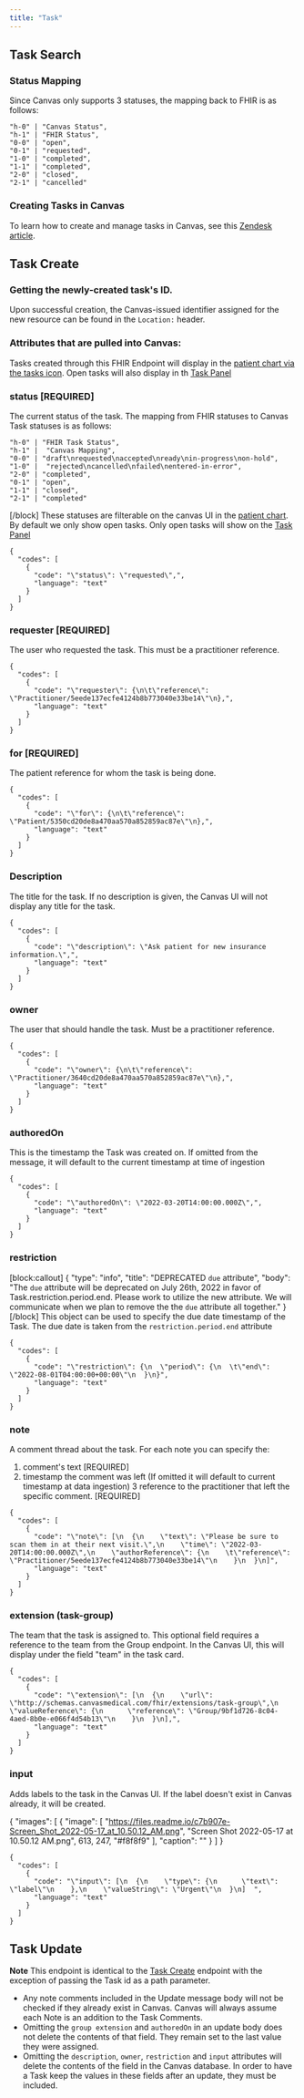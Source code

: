 ```yaml
---
title: "Task"
---
```

## Task Search

### Status Mapping

Since Canvas only supports 3 statuses, the mapping back to FHIR is as follows:

    "h-0" | "Canvas Status",
    "h-1" | "FHIR Status",
    "0-0" | "open",
    "0-1" | "requested",
    "1-0" | "completed",
    "1-1" | "completed",
    "2-0" | "closed",
    "2-1" | "cancelled"

### Creating Tasks in Canvas

To learn how to create and manage tasks in Canvas, see this [Zendesk article](https://canvas-medical.zendesk.com/hc/en-us/articles/360057545873-Tasks).

## Task Create

### Getting the newly-created task's ID.
Upon successful creation, the Canvas-issued identifier assigned for the new resource can be found in the `Location:` header.

### Attributes that are pulled into Canvas:

Tasks created through this FHIR Endpoint will display in the [patient chart via the tasks icon](https://canvas-medical.zendesk.com/hc/en-us/articles/360057545873-Tasks). Open tasks will also display in th [Task Panel ](https://canvas-medical.zendesk.com/hc/en-us/articles/360059339433-Task-List) 

### status [REQUIRED]

The current status of the task. The mapping from FHIR statuses to Canvas Task statuses is as follows:

    "h-0" | "FHIR Task Status",
    "h-1" |  "Canvas Mapping",
    "0-0" | "draft\nrequested\naccepted\nready\nin-progress\non-hold",
    "1-0" |  "rejected\ncancelled\nfailed\nentered-in-error",
    "2-0" | "completed",
    "0-1" | "open",
    "1-1" | "closed",
    "2-1" | "completed"

[/block]
These statuses are filterable on the canvas UI in the [patient chart](https://canvas-medical.zendesk.com/hc/en-us/articles/360057545873-Tasks). By default we only show open tasks. Only open tasks will show on the [Task Panel ](https://canvas-medical.zendesk.com/hc/en-us/articles/360059339433-Task-List) 
```
{
  "codes": [
    {
      "code": "\"status\": \"requested\",",
      "language": "text"
    }
  ]
}
```
### requester [REQUIRED]

 The user who requested the task. This must be a practitioner reference.
```
{
  "codes": [
    {
      "code": "\"requester\": {\n\t\"reference\": \"Practitioner/5eede137ecfe4124b8b773040e33be14\"\n},",
      "language": "text"
    }
  ]
}
```
### for [REQUIRED]

 The patient reference for whom the task is being done.
```
{
  "codes": [
    {
      "code": "\"for\": {\n\t\"reference\": \"Patient/5350cd20de8a470aa570a852859ac87e\"\n},",
      "language": "text"
    }
  ]
}
```
###  Description

 The title for the task. If no description is given, the Canvas UI will not display any title for the task.
```
{
  "codes": [
    {
      "code": "\"description\": \"Ask patient for new insurance information.\",",
      "language": "text"
    }
  ]
}
```
### owner 

 The user that should handle the task. Must be a practitioner reference.
```
{
  "codes": [
    {
      "code": "\"owner\": {\n\t\"reference\": \"Practitioner/3640cd20de8a470aa570a852859ac87e\"\n},",
      "language": "text"
    }
  ]
}
```
### authoredOn

This is the timestamp the Task was created on. If omitted from the message, it will default to the current timestamp at time of ingestion
```
{
  "codes": [
    {
      "code": "\"authoredOn\": \"2022-03-20T14:00:00.000Z\",",
      "language": "text"
    }
  ]
}
```
### restriction 
[block:callout]
{
  "type": "info",
  "title": "DEPRECATED `due` attribute",
  "body": "The `due` attribute will be deprecated on July 26th, 2022 in favor of Task.restriction.period.end. Please work to utilize the new attribute. We will communicate when we plan to remove the the `due` attribute all together."
}
[/block]
This object can be used to specify the due date timestamp of the Task. The due date is taken from the `restriction.period.end` attribute
```
{
  "codes": [
    {
      "code": "\"restriction\": {\n  \"period\": {\n  \t\"end\": \"2022-08-01T04:00:00+00:00\"\n  }\n}",
      "language": "text"
    }
  ]
}
```
### note 

A comment thread about the task. For each note you can specify the:

1.  comment's text [REQUIRED]
2. timestamp the comment was left (If omitted it will default to current timestamp at data ingestion)
3  reference to the practitioner that left the specific comment. [REQUIRED]
```
{
  "codes": [
    {
      "code": "\"note\": [\n  {\n    \"text\": \"Please be sure to scan them in at their next visit.\",\n    \"time\": \"2022-03-20T14:00:00.000Z\",\n    \"authorReference\": {\n    \t\"reference\": \"Practitioner/5eede137ecfe4124b8b773040e33be14\"\n    }\n  }\n]",
      "language": "text"
    }
  ]
}
```
### extension (task-group)

The team that the task is assigned to.  This optional field requires a reference to the team from the Group endpoint. In the Canvas UI, this will display under the field "team" in the task card.
```
{
  "codes": [
    {
      "code": "\"extension\": [\n  {\n    \"url\": \"http://schemas.canvasmedical.com/fhir/extensions/task-group\",\n    \"valueReference\": {\n      \"reference\": \"Group/9bf1d726-8c04-4aed-8b0e-e066f4d54b13\"\n    }\n  }\n],",
      "language": "text"
    }
  ]
}
```
### input

Adds labels to the task in the Canvas UI. If the label doesn't exist in Canvas already, it will be created.

{
  "images": [
    {
      "image": [
        "https://files.readme.io/c7b907e-Screen_Shot_2022-05-17_at_10.50.12_AM.png",
        "Screen Shot 2022-05-17 at 10.50.12 AM.png",
        613,
        247,
        "#f8f8f9"
      ],
      "caption": ""
    }
  ]
}

```
{
  "codes": [
    {
      "code": "\"input\": [\n  {\n    \"type\": {\n      \"text\": \"label\"\n    },\n    \"valueString\": \"Urgent\"\n  }\n]  ",
      "language": "text"
    }
  ]
}
```

## Task Update

**Note**
This endpoint is identical to the [Task Create](ref:task-create) endpoint with the exception of passing the Task id as a path parameter. 


- Any note comments included in the Update message body will not be checked if they already exist in Canvas. Canvas will always assume each Note is an addition to the Task Comments.
- Omitting the `group extension` and `authoredOn` in an update body does not delete the contents of that field. They remain set to the last value they were assigned. 
- Omitting the `description`, `owner`, `restriction` and `input` attributes will delete the contents of the field in the Canvas database. In order to have a Task keep the values in these fields after an update, they must be included.